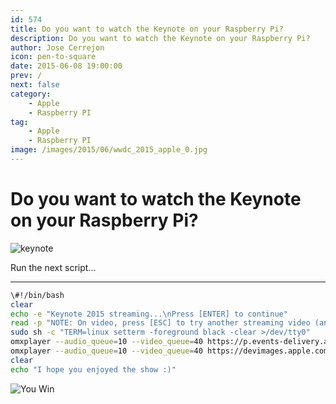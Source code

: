 ```yaml
---
id: 574
title: Do you want to watch the Keynote on your Raspberry Pi?
description: Do you want to watch the Keynote on your Raspberry Pi?
author: Jose Cerrejon
icon: pen-to-square
date: 2015-06-08 19:00:00
prev: /
next: false
category:
    - Apple
    - Raspberry PI
tag:
    - Apple
    - Raspberry PI
image: /images/2015/06/wwdc_2015_apple_0.jpg
---
```


# Do you want to watch the Keynote on your Raspberry Pi?

![keynote](/images/2015/06/wwdc_2015_apple_0.jpg)

Run the next script...

---

```bash
\#!/bin/bash
clear
echo -e "Keynote 2015 streaming...\nPress [ENTER] to continue"
read -p "NOTE: On video, press [ESC] to try another streaming video (and finger cross)..."
sudo sh -c "TERM=linux setterm -foreground black -clear >/dev/tty0"
omxplayer --audio_queue=10 --video_queue=40 https://p.events-delivery.apple.com.edgesuite.net/15pijbnaefvpoijbaefvpihb06/m3u8/atv_mvp.m3u8
omxplayer --audio_queue=10 --video_queue=40 https://devimages.apple.com/iphone/samples/bipbop/gear1/prog_index.m3u8
clear
echo "I hope you enjoyed the show :)"
```

![You Win](/images/yeah.jpg)
